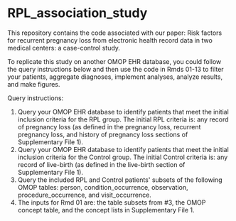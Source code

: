 # RPL_association_study

This repository contains the code associated with our paper: Risk factors for recurrent pregnancy loss from electronic health record data in two medical centers: a case-control study.

To replicate this study on another OMOP EHR database, you could follow the query instructions below and then use the code in Rmds 01-13 to filter your patients, aggregate diagnoses, implement analyses, analyze results, and make figures.

Query instructions:
1. Query your OMOP EHR database to identify patients that meet the initial inclusion criteria for the RPL group. The initial RPL criteria is: any record of pregnancy loss (as defined in the pregnancy loss, recurrent pregnancy loss, and history of pregnancy loss sections of Supplementary File 1).
2. Query your OMOP EHR database to identify patients that meet the initial inclusion criteria for the Control group. The initial Control criteria is: any record of live-birth (as defined in the live-birth section of Supplementary File 1).
3. Query the included RPL and Control patients' subsets of the following OMOP tables: person, condition_occurrence, observation, procedure_occurrence, and visit_occurrence.
4. The inputs for Rmd 01 are: the table subsets from #3, the OMOP concept table, and the concept lists in Supplementary File 1.
